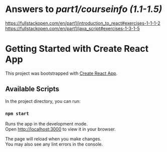 # Answers to _part1/courseinfo (1.1-1.5)_

https://fullstackopen.com/en/part1/introduction_to_react#exercises-1-1-1-2
https://fullstackopen.com/en/part1/java_script#exercises-1-3-1-5

# Getting Started with Create React App

This project was bootstrapped with [Create React App](https://github.com/facebook/create-react-app).

## Available Scripts

In the project directory, you can run:

### `npm start`

Runs the app in the development mode.\
Open [http://localhost:3000](http://localhost:3000) to view it in your browser.

The page will reload when you make changes.\
You may also see any lint errors in the console.
